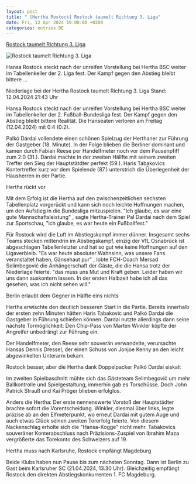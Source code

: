 ```yaml
---
layout: post
title: " [Hertha Rostock] Rostock taumelt Richtung 3. Liga"
date: Fri, 12 Apr 2024 19:00:00 +0200
categories: entries DE
---
```

[Rostock taumelt Richtung 3. Liga](https://www.sportschau.de/fussball/bundesliga2/zweite-bundesliga-spielbericht-hertha-rostock-100.html)

![Rostock taumelt Richtung 3. Liga](https://images.sportschau.de/image/35363316-c31d-4539-b9d0-01283d86fcac/AAABjtN0zKQ/AAABjcWen7M/16x9-1280/hertha-jubel-160.jpg)

Hansa Rostock steckt nach der unreifen Vorstellung bei Hertha BSC weiter im Tabellenkeller der 2. Liga fest. Der Kampf gegen den Abstieg bleibt bittere ...

Niederlage bei der Hertha Rostock taumelt Richtung 3. Liga Stand: 12.04.2024 21:43 Uhr

Hansa Rostock steckt nach der unreifen Vorstellung bei Hertha BSC weiter im Tabellenkeller der 2. Fußball-Bundesliga fest. Der Kampf gegen den Abstieg bleibt bittere Realität. Die Hanseaten verloren am Freitag (12.04.2024) mit 0:4 (0:2).

Palkó Dárdai vollendete einen schönen Spielzug der Herthaner zur Führung der Gastgeber (18. Minute). In der Folge blieben die Berliner dominant und kamen durch Fabian Reese per Handelfmeter noch vor dem Pausenpfiff zum 2:0 (31.). Dardai machte in der zweiten Hällfte mit seinem zweiten Treffer den Sieg der Hauptstätdter perfekt (59.). Haris Tabakovics Kontertreffer kurz vor dem Spielende (87.) unterstrich die Überlegenheit der Hausherren in der Partie.

Hertha rückt vor

Mit dem Erfolg ist die Hertha auf den zwischenzeitlichen sechsten Tabellenplatz vorgerückt und kann sich noch leichte Hoffnungen machen, um den Aufstieg in die Bundesliga mitzuspielen. "Ich glaube, es war eine gute Mannschaftsleistung" , sagte Hertha-Trainer Pal Dardai nach dem Spiel zur Sportschau, "ich glaube, es war heute ein Fußballfest."

Für Rostock wird die Luft im Abstiegskampf immer dünner. Insgesamt sechs Teams stecken mittendrin im Abstiegskampf, einzig der VfL Osnabrück ist abgeschlagen Tabellenletzter und hat so gut wie keine Hoffnungen auf den Ligaverbleib. "Es war heute absoluter Wahnsinn, was unsere Fans veranstaltet haben, Gänsehaut pur" , lobte FCH-Coach Mersad Selimbegović die Anhängerschaft der Gäste, die die Hansa trotz der Niederlage feierte. "das muss uns Mut und Kraft geben. Leider haben wir uns dann auskontern lassen. In der ersten Halbzeit habe ich all das gesehen, was ich nicht sehen will."

Berlin erlaubt dem Gegner in Hälfte eins nichts

Hertha erwischte den deutlich besseren Start in die Partie. Bereits innerhalb der ersten zehn Minuten hätten Haris Tabakovic und Palkó Dardai die Gastgeber in Führung schießen können. Dardai nutzte allerdings dann seine nächste Tormöglichkeit: Den Chip-Pass von Marten Winkler köpfte der Angreifer unbedrängt zur Führung ein.

Der Handelfmeter, den Reese sehr souverän verwandelte, verursachte Hansas Dennis Dressel, der einen Schuss von Jonjoe Kenny an den leicht abgewinkelten Unterarm bekam.

Rostock besser, aber die Hertha dank Doppelpacker Palkó Dardai eiskalt

Im zweiten Spielbaschnitt mühte sich das Gästeteam Selimbegović um mehr Ballkontrolle und Spielgestaltung, immerhin gab es Torschüsse. Doch John Patrick Strauß und Kai Pröger blieben erfolglos.

Anders die Hertha: Der erste nennenswerte Vorstoß der Hauptstädter brachte sofort die Vorentscheidung. Winkler, diesmal über links, legte präzise ab an den Elfmeterpunkt, wo erneut Dardai mit gutem Auge und auch etwas Glück seinen zweiten Torerfolg feierte. Von diesem Nackenschlag erholte sich die "Hansa-Kogge" nicht mehr. Tabakovics souveräner Konterabschluss nach Präzisions-Zuspiel von Ibrahim Maza vergrößerte das Torekonto des Schweizers auf 19.

Hertha muss nach Karlsruhe, Rostock empfängt Magdeburg

Beide Klubs haben nun Pause bis zum nächsten Sonntag. Dann ist Berlin zu Gast beim Karlsruher SC (21.04.2024, 13.30 Uhr). Gleichzeitig empfängt Rostock den direkten Abstiegskonkurrenten 1. FC Magdeburg.

